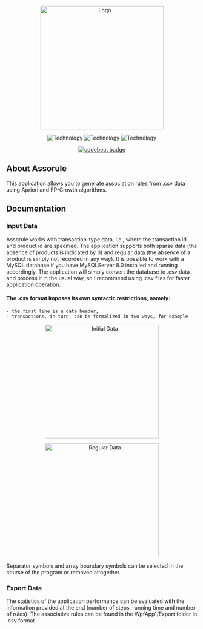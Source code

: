 <p align="center">
      <img src="https://i.ibb.co/5LxFJvF/Logo.png" width="325" alt="Logo">
</p>

<p align="center">
   <img src="https://img.shields.io/badge/.NET-v4.72+%20-dc9799" alt="Technology">
   <img src="https://img.shields.io/badge/Licence-GPL 3.0%20-a37fc0" alt="Technology">
   <img src="https://img.shields.io/badge/Visual Studio-2022%20-6e5be1" alt="Technology">
</p>
      <p align="center">
<a href="https://codebeat.co/projects/github-com-flourishawk-generator_of_associative_rules-main">
      <img alt="codebeat badge" src="https://codebeat.co/badges/b35a2343-ae8a-44e9-8f04-907a90565972"/>
</a>
</p>


## About Assorule

This application allows you to generate association rules from .csv data using Apriori and FP-Growth algorithms.

## Documentation

### Input Data

  Assorule works with transaction-type data, i.e., where the transaction id and product id are specified.
  The application supports both sparse data (the absence of products is indicated by 0) and regular data (the absence of a product is simply not recorded in any way). It is possible to work with a MySQL database if you have MySQLServer 8.0 installed and running accordingly. The application will simply convert the database to .csv data and process it in the usual way, so I recommend using .csv files for faster application operation.
  
#### The .csv format imposes its own syntactic restrictions, namely:
    - the first line is a data header;
    - transactions, in turn, can be formalized in two ways, for example
   <p align="center">
   <img src="https://i.ibb.co/xFpNRbY/Initial.png" alt="Initial Data" align="center" width=300>
   </p>
   <p align="center">
   <img src="https://i.ibb.co/VQw5jNn/Regular.png" alt="Regular Data" align="center" width=300>
   </p>
  Separator symbols and array boundary symbols can be selected in the course of the program or removed altogether.
  
### Export Data

  The statistics of the application performance can be evaluated with the information provided at the end (number of steps, running time and number of rules). The associative rules can be found in the WpfApp1/Export folder in .csv format
